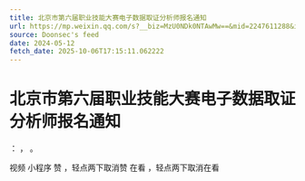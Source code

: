 ```yaml
---
title: 北京市第六届职业技能大赛电子数据取证分析师报名通知
url: https://mp.weixin.qq.com/s?__biz=MzU0NDk0NTAwMw==&mid=2247611288&idx=4&sn=61553fda070966a96ca5b1f3c9eeb807
source: Doonsec's feed
date: 2024-05-12
fetch_date: 2025-10-06T17:15:11.062222
---
```


# 北京市第六届职业技能大赛电子数据取证分析师报名通知

：
，
。

视频
小程序
赞
，轻点两下取消赞
在看
，轻点两下取消在看